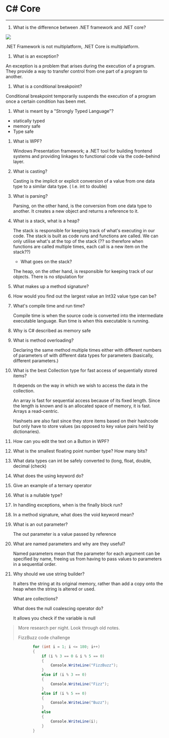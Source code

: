 # C# Core

 

------

1. What is the difference between .NET framework and .NET core?

![](https://csharpcorner-mindcrackerinc.netdna-ssl.com/article/difference-between-net-framework-and-net-core/Images/DotNet-Architecture.jpg)

.NET Framework is not multiplatform, .NET Core is multiplatform. 

1. What is an exception?

An exception is a problem that arises during the execution of a program. They provide a way to transfer control from one part of a program to another.

1. What is a conditional breakpoint?

Conditional breakpoint temporarily suspends the execution of a program once a certain condition has been met.

1. What is meant by a "Strongly Typed Language"?

- statically typed
- memory safe
- Type safe

1. What is WPF?

   Windows Presentation framework; a .NET tool for building frontend systems and providing linkages to functional code via the code-behind layer.

2. What is casting?

   Casting is the implicit or explicit conversion of a value from one data type to a similar data type. ( I.e. int to double)

3. What is parsing?

   Parsing, on the other hand, is the conversion from one data type to another. It creates a new object and returns a reference to it.

4. What is a stack, what is a heap?

   The stack is responsible for keeping track of what's executing in our code. The stack is built as code runs and functions are called. We can only utilise what's at the top of the stack (?? so therefore when functions are called multiple times, each call is a new item on the stack??)

   - What goes on the stack?

   The heap, on the other hand, is responsible for keeping track of our objects. There is no stipulation for 

5. What makes up a method signature?

6. How would you find out the largest value an Int32 value type can be?

7. What's compile time and run time?

   Compile time is when the source code is converted into the intermediate executable language. Run time is when this executable is running.

8. Why is C# described as memory safe

9. What is method overloading?

   Declaring the same method multiple times either with different numbers of parameters of with different data types for parameters (basically, different parameters.)

10. What is the best Collection type for fast access of sequentially stored items? 

    It depends on the way in which we wish to access the data in the collection.

    An array is fast for sequential access because of its fixed length. Since the length is known and is an allocated space of memory, it is fast. Arrays a read-centric.

    Hashsets are also fast since they store items based on their hashcode but only have to store values (as opposed to key value pairs held by dictionaries).

11. How can you edit the text on a Button in WPF?

12. What is the smallest floating point number type? How many bits?

13. What data types can int be safely converted to (long, float, double, decimal (check)

14. What does the using keyword do?

15. Give an example of a ternary operator

16. What is a nullable type?

17. In handling exceptions, when is the finally block run?

18. In a method signature, what does the void keyword mean?

19. What is an out parameter?

    The out parameter is a value passed by reference

20. What are named parameters and why are they useful?

    Named parameters mean that the parameter for each argument can be specified by name, freeing us from having to pass values to parameters in a sequential order.

21. Why should we use string builder?

    It alters the string at its original memory, rather than add a copy onto the heap when the string is altered or used.

    

    What are collections?

    

    What does the null coalescing operator do?

    It allows you check if the variable is null

    



> More research per night. Look through old notes.
>
> FizzBuzz code challenge



```c#
            for (int i = 1; i <= 180; i++)
            {
                if (i % 3 == 0 & i % 5 == 0)
                {
                    Console.WriteLine("FizzBuzz");
                }
                else if (i % 3 == 0)
                {
                    Console.WriteLine("Fizz");
                }
                else if (i % 5 == 0)
                {
                    Console.WriteLine("Buzz");
                }
                else
                {
                    Console.WriteLine(i);
                }
            }
```

